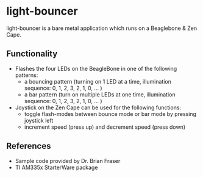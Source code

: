 # light-bouncer
light-bouncer is a bare metal application which runs on a Beaglebone & Zen Cape. 

Functionality
---------------
- Flashes the four LEDs on the BeagleBone in one of the following patterns:
  - a bouncing pattern (turning on 1 LED at a time, illumination sequence: 0, 1, 2, 3, 2, 1, 0, ... ) 
  - a bar pattern (turn on multiple LEDs at one time, illumination sequence: 0, 1, 2, 3, 2, 1, 0, ... )
- Joystick on the Zen Cape can be used for the following functions:
  - toggle flash-modes between bounce mode or bar mode by pressing joystick left
  - increment speed (press up) and decrement speed (press down)
 
 References
 ---------- 
 - Sample code provided by Dr. Brian Fraser 
 - TI AM335x StarterWare package

